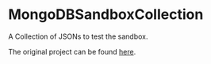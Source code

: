 # MongoDBSandboxCollection
A Collection of JSONs to test the sandbox.

The original project can be found [here](https://github.com/NachoNardo/SpringBootMongoDBSandbox).
